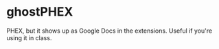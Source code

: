 # ghostPHEX
PHEX, but it shows up as Google Docs in the extensions. Useful if you're using it in class.
